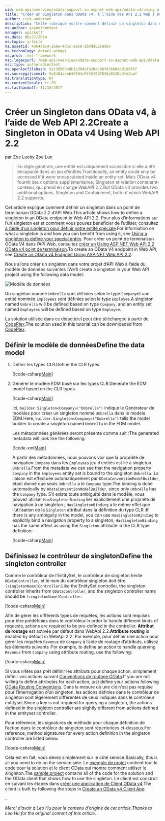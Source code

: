 ```yaml
---
uid: web-api/overview/odata-support-in-aspnet-web-api/odata-v4/using-a-singleton-in-an-odata-endpoint-in-web-api-22
title: "Créer un Singleton dans OData v4, à l’aide des API 2.2 Web | Documents Microsoft"
author: rick-anderson
description: "Cette rubrique montre comment définir un singleton dans un point de terminaison OData 2.2 d’API Web."
ms.author: aspnetcontent
manager: wpickett
ms.date: 06/27/2014
ms.topic: article
ms.assetid: 4064ab14-26ee-4d5c-ae58-1bdda525ad06
ms.technology: dotnet-webapi
ms.prod: .net-framework
msc.legacyurl: /web-api/overview/odata-support-in-aspnet-web-api/odata-v4/using-a-singleton-in-an-odata-endpoint-in-web-api-22
msc.type: authoredcontent
ms.openlocfilehash: 92c5056548b1e39defb28ac36f83b001dd108f5f
ms.sourcegitcommit: 9a9483aceb34591c97451997036a9120c3fe2baf
ms.translationtype: MT
ms.contentlocale: fr-FR
ms.lasthandoff: 11/10/2017
---
```

<a name="create-a-singleton-in-odata-v4-using-web-api-22"></a><span data-ttu-id="e7b30-103">Créer un Singleton dans OData v4, à l’aide de Web API 2.2</span><span class="sxs-lookup"><span data-stu-id="e7b30-103">Create a Singleton in OData v4 Using Web API 2.2</span></span>
====================
<span data-ttu-id="e7b30-104">par Zoe Luo</span><span class="sxs-lookup"><span data-stu-id="e7b30-104">by Zoe Luo</span></span>

> <span data-ttu-id="e7b30-105">En règle générale, une entité est uniquement accessible si elle a été encapsulé dans un jeu d’entités.</span><span class="sxs-lookup"><span data-stu-id="e7b30-105">Traditionally, an entity could only be accessed if it were encapsulated inside an entity set.</span></span> <span data-ttu-id="e7b30-106">Mais OData v4 fournit deux options supplémentaires, Singleton et relation contenant-contenu, qui prend en charge WebAPI 2.2.</span><span class="sxs-lookup"><span data-stu-id="e7b30-106">But OData v4 provides two additional options, Singleton and Containment, both of which WebAPI 2.2 supports.</span></span>


<span data-ttu-id="e7b30-107">Cet article explique comment définir un singleton dans un point de terminaison OData 2.2 d’API Web.</span><span class="sxs-lookup"><span data-stu-id="e7b30-107">This article shows how to define a singleton in an OData endpoint in Web API 2.2.</span></span> <span data-ttu-id="e7b30-108">Pour plus d’informations sur l’un singleton est et comment vous pouvez bénéficier de l’utiliser, consultez [à l’aide d’un singleton pour définir votre entité spéciale](https://blogs.msdn.com/b/odatateam/archive/2014/03/05/use-singleton-to-define-your-special-entity.aspx).</span><span class="sxs-lookup"><span data-stu-id="e7b30-108">For information on what a singleton is and how you can benefit from using it, see [Using a singleton to define your special entity](https://blogs.msdn.com/b/odatateam/archive/2014/03/05/use-singleton-to-define-your-special-entity.aspx).</span></span> <span data-ttu-id="e7b30-109">Pour créer un point de terminaison OData V4 dans l’API Web, consultez [créer un Using ASP.NET Web API 2.2 OData v4 point de terminaison](create-an-odata-v4-endpoint.md).</span><span class="sxs-lookup"><span data-stu-id="e7b30-109">To create an OData V4 endpoint in Web API, see [Create an OData v4 Endpoint Using ASP.NET Web API 2.2](create-an-odata-v4-endpoint.md).</span></span> 

<span data-ttu-id="e7b30-110">Nous allons créer un singleton dans votre projet d’API Web à l’aide du modèle de données suivantes :</span><span class="sxs-lookup"><span data-stu-id="e7b30-110">We'll create a singleton in your Web API project using the following data model:</span></span>

![Modèle de données](using-a-singleton-in-an-odata-endpoint-in-web-api-22/_static/image1.png)

<span data-ttu-id="e7b30-112">Un singleton nommé `Umbrella` sont définies selon le type `Company`et une entité nommée `Employees` sont définies selon le type `Employee`.</span><span class="sxs-lookup"><span data-stu-id="e7b30-112">A singleton named `Umbrella` will be defined based on type `Company`, and an entity set named `Employees` will be defined based on type `Employee`.</span></span>

<span data-ttu-id="e7b30-113">La solution utilisée dans ce didacticiel peut être téléchargée à partir de [CodePlex](http://aspnet.codeplex.com/sourcecontrol/latest#Samples/WebApi/OData/v4/ODataSingletonSample/).</span><span class="sxs-lookup"><span data-stu-id="e7b30-113">The solution used in this tutorial can be downloaded from [CodePlex](http://aspnet.codeplex.com/sourcecontrol/latest#Samples/WebApi/OData/v4/ODataSingletonSample/).</span></span>

## <a name="define-the-data-model"></a><span data-ttu-id="e7b30-114">Définir le modèle de données</span><span class="sxs-lookup"><span data-stu-id="e7b30-114">Define the data model</span></span>

1. <span data-ttu-id="e7b30-115">Définir les types CLR.</span><span class="sxs-lookup"><span data-stu-id="e7b30-115">Define the CLR types.</span></span>

    [!code-csharp[Main](using-a-singleton-in-an-odata-endpoint-in-web-api-22/samples/sample1.cs)]
2. <span data-ttu-id="e7b30-116">Générer le modèle EDM basé sur les types CLR.</span><span class="sxs-lookup"><span data-stu-id="e7b30-116">Generate the EDM model based on the CLR types.</span></span>

    [!code-csharp[Main](using-a-singleton-in-an-odata-endpoint-in-web-api-22/samples/sample2.cs)]

    <span data-ttu-id="e7b30-117">Ici, `builder.Singleton<Company>("Umbrella")` indique le Générateur de modèles pour créer un singleton nommé `Umbrella` dans le modèle EDM.</span><span class="sxs-lookup"><span data-stu-id="e7b30-117">Here, `builder.Singleton<Company>("Umbrella")` tells the model builder to create a singleton named `Umbrella` in the EDM model.</span></span>

    <span data-ttu-id="e7b30-118">Les métadonnées générées seront présente comme suit :</span><span class="sxs-lookup"><span data-stu-id="e7b30-118">The generated metadata will look like the following:</span></span>

    [!code-xml[Main](using-a-singleton-in-an-odata-endpoint-in-web-api-22/samples/sample3.xml)]

    <span data-ttu-id="e7b30-119">À partir des métadonnées, nous pouvons voir que la propriété de navigation `Company` dans les `Employees` jeu d’entités est lié à singleton `Umbrella`.</span><span class="sxs-lookup"><span data-stu-id="e7b30-119">From the metadata we can see that the navigation property `Company` in the `Employees` entity set is bound to the singleton `Umbrella`.</span></span> <span data-ttu-id="e7b30-120">La liaison est effectuée automatiquement par `ODataConventionModelBuilder`, étant donné que seuls `Umbrella` a le `Company` type.</span><span class="sxs-lookup"><span data-stu-id="e7b30-120">The binding is done automatically by `ODataConventionModelBuilder`, since only `Umbrella` has the `Company` type.</span></span> <span data-ttu-id="e7b30-121">S’il existe toute ambiguïté dans le modèle, vous pouvez utiliser `HasSingletonBinding` lier explicitement une propriété de navigation à un singleton ; `HasSingletonBinding` a le même effet que l’utilisation de la `Singleton` attribut dans la définition du type CLR :</span><span class="sxs-lookup"><span data-stu-id="e7b30-121">If there is any ambiguity in the model, you can use `HasSingletonBinding` to explicitly bind a navigation property to a singleton; `HasSingletonBinding` has the same effect as using the `Singleton` attribute in the CLR type definition:</span></span>

    [!code-csharp[Main](using-a-singleton-in-an-odata-endpoint-in-web-api-22/samples/sample4.cs)]

## <a name="define-the-singleton-controller"></a><span data-ttu-id="e7b30-122">Définissez le contrôleur de singleton</span><span class="sxs-lookup"><span data-stu-id="e7b30-122">Define the singleton controller</span></span>

<span data-ttu-id="e7b30-123">Comme le contrôleur de l’EntitySet, le contrôleur de singleton hérite `ODataController`, et le nom du contrôleur singleton doit être `[singletonName]Controller`.</span><span class="sxs-lookup"><span data-stu-id="e7b30-123">Like the EntitySet controller, the singleton controller inherits from `ODataController`, and the singleton controller name should be `[singletonName]Controller`.</span></span>

[!code-csharp[Main](using-a-singleton-in-an-odata-endpoint-in-web-api-22/samples/sample5.cs)]

<span data-ttu-id="e7b30-124">Afin de gérer les différents types de requêtes, les actions sont requises pour être prédéfinies dans le contrôleur.</span><span class="sxs-lookup"><span data-stu-id="e7b30-124">In order to handle different kinds of requests, actions are required to be pre-defined in the controller.</span></span> <span data-ttu-id="e7b30-125">**Attribut de routage** est activée par défaut dans WebApi 2.2.</span><span class="sxs-lookup"><span data-stu-id="e7b30-125">**Attribute routing** is enabled by default in WebApi 2.2.</span></span> <span data-ttu-id="e7b30-126">Par exemple, pour définir une action pour gérer les requêtes `Revenue` de `Company` à l’aide de routage d’attributs, utilisez les éléments suivants :</span><span class="sxs-lookup"><span data-stu-id="e7b30-126">For example, to define an action to handle querying `Revenue` from `Company` using attribute routing, use the following:</span></span>

[!code-csharp[Main](using-a-singleton-in-an-odata-endpoint-in-web-api-22/samples/sample6.cs)]

<span data-ttu-id="e7b30-127">Si vous n’êtes pas prêt définir les attributs pour chaque action, simplement définir vos actions suivant [Conventions de routage OData](../odata-routing-conventions.md).</span><span class="sxs-lookup"><span data-stu-id="e7b30-127">If you are not willing to define attributes for each action, just define your actions following [OData Routing Conventions](../odata-routing-conventions.md).</span></span> <span data-ttu-id="e7b30-128">Dans la mesure où une clé n’est pas requise pour l’interrogation d’un singleton, les actions définies dans le contrôleur de singleton sont légèrement différentes de ceux indiqués dans le contrôleur entityset.</span><span class="sxs-lookup"><span data-stu-id="e7b30-128">Since a key is not required for querying a singleton, the actions defined in the singleton controller are slightly different from actions defined in the entityset controller.</span></span>

<span data-ttu-id="e7b30-129">Pour référence, les signatures de méthode pour chaque définition de l’action dans le contrôleur de singleton sont répertoriées ci-dessous.</span><span class="sxs-lookup"><span data-stu-id="e7b30-129">For reference, method signatures for every action definition in the singleton controller are listed below.</span></span>

[!code-csharp[Main](using-a-singleton-in-an-odata-endpoint-in-web-api-22/samples/sample7.cs)]

<span data-ttu-id="e7b30-130">Cela est en fait, vous devez simplement sur le côté service.</span><span class="sxs-lookup"><span data-stu-id="e7b30-130">Basically, this is all you need to do on the service side.</span></span> <span data-ttu-id="e7b30-131">Le [exemple de projet](http://aspnet.codeplex.com/sourcecontrol/latest#Samples/WebApi/OData/v4/ODataSingletonSample/) contient tout le code pour la solution et le client OData qui montre comment utiliser le singleton.</span><span class="sxs-lookup"><span data-stu-id="e7b30-131">The [sample project](http://aspnet.codeplex.com/sourcecontrol/latest#Samples/WebApi/OData/v4/ODataSingletonSample/) contains all of the code for the solution and the OData client that shows how to use the singleton.</span></span> <span data-ttu-id="e7b30-132">Le client est construit en suivant les étapes dans [créer une application de Client OData v4](create-an-odata-v4-client-app.md).</span><span class="sxs-lookup"><span data-stu-id="e7b30-132">The client is built by following the steps in [Create an OData v4 Client App](create-an-odata-v4-client-app.md).</span></span>

<span data-ttu-id="e7b30-133">.</span><span class="sxs-lookup"><span data-stu-id="e7b30-133">.</span></span> 

<span data-ttu-id="e7b30-134">*Merci d’avoir à Leo Hu pour le contenu d’origine de cet article.*</span><span class="sxs-lookup"><span data-stu-id="e7b30-134">*Thanks to Leo Hu for the original content of this article.*</span></span>
